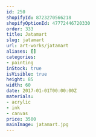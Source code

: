 ```yaml
---
id: 250
shopifyId: 8723270566218
shopifyOptionId: 47772446720330
order: 333
title: Jatamart
slug: jatamart
url: art-works/jatamart
aliases: []
categories:
- painting
inStock: true
isVisible: true
height: 85
width: 60
date: 2017-01-01T00:00:00Z
materials:
- acrylic
- ink
- canvas
price: 3500
mainImage: jatamart.jpg
---
```

